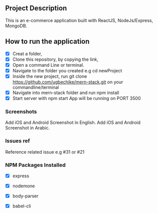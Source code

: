 ## Project Description
This is an e-commerce application built with ReactJS, NodeJs/Express, MongoDB.


## How to run the application
- [x] Creat a folder,
- [x] Clone this repository, by copying the link, 
- [x] Open a command Line or terminal.
- [x] Navigate to the folder you created e.g cd newProject
- [x] Inside the new project, run git clone https://github.com/ugbechike/mern-stack.git on your commandline/terminal
- [x] Navigate into mern-stack folder and run npm install
- [x] Start server with npm start App will be running on PORT 3500

### Screenshots
Add iOS and Android Screenshot in English.
Add iOS and Android Screenshot in Arabic.

### Issues ref
Reference related issue e.g #31 or #21

### NPM Packages Installed
- [x] express
- [x] nodemone
- [x] body-parser
- [x] babel-cli 




